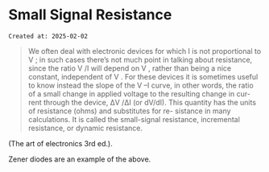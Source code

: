 # Small Signal Resistance

```
Created at: 2025-02-02
```

> We often deal with electronic devices for which I is not proportional to V ;
> in such cases there’s not much point in talking about resistance, since the
> ratio V /I will depend on V , rather than being a nice constant, independent
> of V . For these devices it is sometimes useful to know instead the slope of
> the V –I curve, in other words, the ratio of a small change in applied
> voltage to the resulting change in cur- rent through the device, ΔV /ΔI (or
> dV/dI). This quantity has the units of resistance (ohms) and substitutes for
> re- sistance in many calculations. It is called the small-signal resistance,
> incremental resistance, or dynamic resistance.

(The art of electronics 3rd ed.).

Zener diodes are an example of the above.
